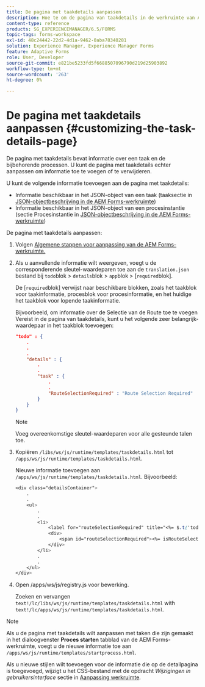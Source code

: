 ```yaml
---
title: De pagina met taakdetails aanpassen
description: Hoe te om de pagina van taakdetails in de werkruimte van AEM Forms aan te passen om de standaardinformatie te wijzigen die over een taak wordt getoond.
content-type: reference
products: SG_EXPERIENCEMANAGER/6.5/FORMS
topic-tags: forms-workspace
exl-id: 48c24442-22d2-4d1a-9462-0aba78340281
solution: Experience Manager, Experience Manager Forms
feature: Adaptive Forms
role: User, Developer
source-git-commit: e821be5233fd5f6688507096790d219d25903892
workflow-type: tm+mt
source-wordcount: '263'
ht-degree: 0%

---
```


# De pagina met taakdetails aanpassen {#customizing-the-task-details-page}

De pagina met taakdetails bevat informatie over een taak en de bijbehorende processen. U kunt de pagina met taakdetails echter aanpassen om informatie toe te voegen of te verwijderen.

U kunt de volgende informatie toevoegen aan de pagina met taakdetails:

* Informatie beschikbaar in het JSON-object van een taak (taaksectie in [JSON-objectbeschrijving in de AEM Forms-werkruimte](/help/forms/using/html-workspace-json-object-description.md))
* Informatie beschikbaar in het JSON-object van een procesinstantie (sectie Procesinstantie in [JSON-objectbeschrijving in de AEM Forms-werkruimte](/help/forms/using/html-workspace-json-object-description.md))

De pagina met taakdetails aanpassen:

1. Volgen [Algemene stappen voor aanpassing van de AEM Forms-werkruimte.](/help/forms/using/generic-steps-html-workspace-customization.md)
1. Als u aanvullende informatie wilt weergeven, voegt u de corresponderende sleutel-waardeparen toe aan de `translation.json` bestand bij `todo`blok > `details`blok > `app`blok > [`required`blok].

   De [`required`blok] verwijst naar beschikbare blokken, zoals het taakblok voor taakinformatie, procesblok voor procesinformatie, en het huidige het taakblok voor lopende taakinformatie.

   Bijvoorbeeld, om informatie over de Selectie van de Route toe te voegen Vereist in de pagina van taakdetails, kunt u het volgende zeer belangrijk-waardepaar in het taakblok toevoegen:

   ```json
   "todo" : {
       .
       .
       .
       "details" : {
           .
           .
           "task" : {
               .
               .
               "RouteSelectionRequired" : "Route Selection Required"
           }
       }
   }
   ```

   >[!NOTE]
   >
   >Voeg overeenkomstige sleutel-waardeparen voor alle gesteunde talen toe.

1. Kopiëren `/libs/ws/js/runtime/templates/taskdetails.html` tot `/apps/ws/js/runtime/templates/taskdetails.html`.

   Nieuwe informatie toevoegen aan `/apps/ws/js/runtime/templates/taskdetails.html`. Bijvoorbeeld:

   ```css
   <div class="detailsContainer">
       .
       .
       <ul>
           .
           .
           <li>
               <label for="routeSelectionRequired" title="<%= $.t('todo.details.task.RouteSelectionRequired')%>"><%= $.t('todo.details.task.RouteSelectionRequired')%></label>
               <div>
                   <span id="routeSelectionRequired"><%= isRouteSelectionRequired != null ? isRouteSelectionRequired : ''%></span>
               </div>
           </li>
           .
           .
       </ul>
   </div>
   ```

1. Open /apps/ws/js/registry.js voor bewerking.

   Zoeken en vervangen `text!/lc/libs/ws/js/runtime/templates/taskdetails.html` with `text!/lc/apps/ws/js/runtime/templates/taskdetails.html`.

>[!NOTE]
>
>Als u de pagina met taakdetails wilt aanpassen met taken die zijn gemaakt in het dialoogvenster **Proces starten** tabblad van de AEM Forms-werkruimte, voegt u de nieuwe informatie toe aan `/apps/ws/js/runtime/templates/startprocess.html`.
>
>Als u nieuwe stijlen wilt toevoegen voor de informatie die op de detailpagina is toegevoegd, wijzigt u het CSS-bestand met de opdracht *Wijzigingen in gebruikersinterface* sectie in [Aanpassing werkruimte](changing-locale-user-interface.md).
